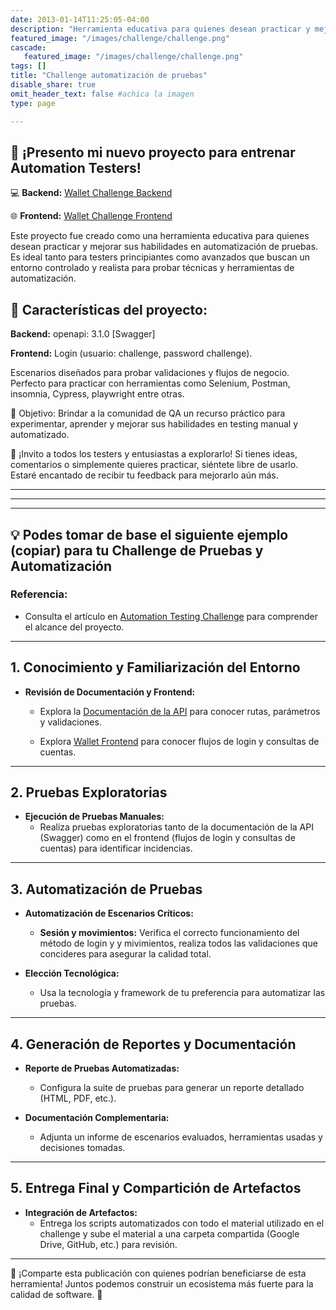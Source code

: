 ```yaml
---
date: 2013-01-14T11:25:05-04:00
description: "Herramienta educativa para quienes desean practicar y mejorar sus habilidades en automatización de pruebas"
featured_image: "/images/challenge/challenge.png"
cascade:
   featured_image: "/images/challenge/challenge.png"
tags: []
title: "Challenge automatización de pruebas"
disable_share: true
omit_header_text: false #achica la imagen
type: page

---
```


## 🎉 ¡Presento mi nuevo proyecto para entrenar Automation Testers!

💻 **Backend:**  [Wallet Challenge Backend](https://walletchallenge-back.onrender.com/docs)

🌐 **Frontend:** [Wallet Challenge Frontend](https://walletchallenge-front.onrender.com/)

Este proyecto fue creado como una herramienta educativa para quienes desean practicar y mejorar sus habilidades en automatización de pruebas. Es ideal tanto para testers principiantes como avanzados que buscan un entorno controlado y realista para probar técnicas y herramientas de automatización.

## 🔑 Características del proyecto:

**Backend:** openapi: 3.1.0 [Swagger]

**Frontend:** Login (usuario: challenge, password challenge).

Escenarios diseñados para probar validaciones y flujos de negocio.
Perfecto para practicar con herramientas como Selenium, Postman, insomnia, Cypress, playwright entre otras.

🎯 Objetivo:
Brindar a la comunidad de QA un recurso práctico para experimentar, aprender y mejorar sus habilidades en testing manual y automatizado.

📢 ¡Invito a todos los testers y entusiastas a explorarlo!
Si tienes ideas, comentarios o simplemente quieres practicar, siéntete libre de usarlo. Estaré encantado de recibir tu feedback para mejorarlo aún más.

---
---
---

## 💡 Podes tomar de base el siguiente ejemplo (copiar) para tu Challenge de Pruebas y Automatización

### Referencia:

  - Consulta el artículo en [Automation Testing Challenge](https://automationtesting.ar/post/challenge/) para comprender el alcance del proyecto.
  
---

## 1. Conocimiento y Familiarización del Entorno

- **Revisión de Documentación y Frontend:**
  - Explora la [Documentación de la API](https://api-challenge-wallet.onrender.com/docs) para conocer rutas, parámetros y validaciones.

  - Explora [Wallet Frontend](https://walletchallenge-front.onrender.com) para conocer flujos de login y consultas de cuentas.

---

## 2. Pruebas Exploratorias

- **Ejecución de Pruebas Manuales:**
  - Realiza pruebas exploratorias tanto de la documentación de la API (Swagger) como en el frontend (flujos de login y consultas de cuentas) para identificar incidencias.
  
---

## 3. Automatización de Pruebas

- **Automatización de Escenarios Críticos:**
  - **Sesión y movimientos:** Verifica el correcto funcionamiento del método de login y y mivimientos, realiza todos las validaciones que concideres para asegurar la calidad total.
  
- **Elección Tecnológica:**
  - Usa la tecnología y framework de tu preferencia para automatizar las pruebas.

---

## 4. Generación de Reportes y Documentación

- **Reporte de Pruebas Automatizadas:**
  - Configura la suite de pruebas para generar un reporte detallado (HTML, PDF, etc.).
  
- **Documentación Complementaria:**
  - Adjunta un informe de escenarios evaluados, herramientas usadas y decisiones tomadas.

---

## 5. Entrega Final y Compartición de Artefactos

- **Integración de Artefactos:**
  - Entrega los scripts automatizados con todo el material utilizado en el challenge y
  sube el material a una carpeta compartida (Google Drive, GitHub, etc.) para revisión.

---


🔗 ¡Comparte esta publicación con quienes podrían beneficiarse de esta herramienta!
Juntos podemos construir un ecosistema más fuerte para la calidad de software. 🚀
